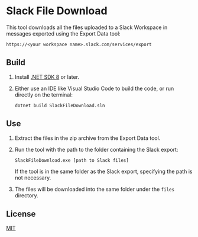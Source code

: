 # Slack File Download

This tool downloads all the files uploaded to a Slack Workspace in messages
exported using the Export Data tool:

```
https://<your workspace name>.slack.com/services/export
```

## Build
1. Install [.NET SDK 8](https://dotnet.microsoft.com/en-us/download/dotnet/8.0)
or later.

2. Either use an IDE like Visual Studio Code to build the code, or run directly
on the terminal:
    ```
    dotnet build SlackFileDownload.sln
    ```

## Use
1. Extract the files in the zip archive from the Export Data tool.

2. Run the tool with the path to the folder containing the Slack export:
    ```
    SlackFileDownload.exe [path to Slack files]
    ```

    If the tool is in the same folder as the Slack export, specifying the path
    is not necessary.

3. The files will be downloaded into the same folder under the `files` directory.

## License

[MIT](LICENSE)
